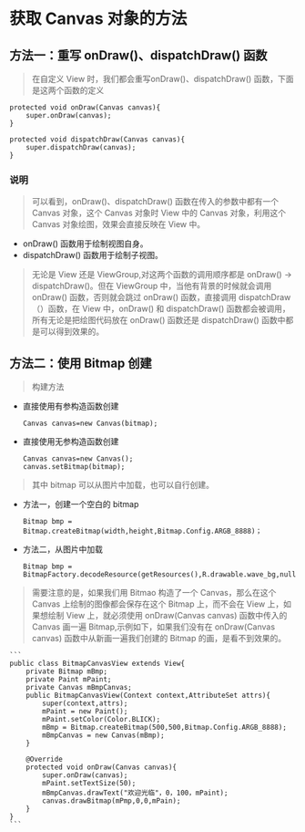 # 获取 Canvas 对象的方法
## 方法一：重写 onDraw()、dispatchDraw() 函数
 > 在自定义 View 时，我们都会重写onDraw()、dispatchDraw() 函数，下面是这两个函数的定义
 
```
protected void onDraw(Canvas canvas){
	super.onDraw(canvas);
}
```
```
protected void dispatchDraw(Canvas canvas){
	super.dispatchDraw(canvas);
}
```
### 说明
 > 可以看到，onDraw()、dispatchDraw() 函数在传入的参数中都有一个 Canvas 对象，这个 Canvas 对象时 View 中的 Canvas 对象，利用这个 Canvas 对象绘图，效果会直接反映在 View 中。
 
 - onDraw() 函数用于绘制视图自身。
 - dispatchDraw() 函数用于绘制子视图。

 > 无论是 View 还是 ViewGroup,对这两个函数的调用顺序都是 onDraw() -> dispatchDraw()。但在 ViewGroup 中，当他有背景的时候就会调用 onDraw() 函数，否则就会跳过 onDraw() 函数，直接调用 dispatchDraw（）函数，在 View 中，onDraw() 和 dispatchDraw() 函数都会被调用，所有无论是把绘图代码放在 onDraw() 函数还是 dispatchDraw() 函数中都是可以得到效果的。

## 方法二：使用 Bitmap 创建
 > 构建方法
  
 - 直接使用有参构造函数创建
 
	```
	Canvas canvas=new Canvas(bitmap);
	```
 - 直接使用无参构造函数创建

	```
	Canvas canvas=new Canvas();
	canvas.setBitmap(bitmap);
	```
 > 其中 bitmap 可以从图片中加载，也可以自行创建。
 
 - 方法一，创建一个空白的 bitmap
 
 	```
	Bitmap bmp = Bitmap.createBitmap(width,height,Bitmap.Config.ARGB_8888)；
	```
 - 方法二，从图片中加载
 
 	```
	Bitmap bmp = BitmapFactory.decodeResource(getResources(),R.drawable.wave_bg,null);
	```
 > 需要注意的是，如果我们用 Bitmao 构造了一个 Canvas，那么在这个 Canvas 上绘制的图像都会保存在这个 Bitmap 上，而不会在 View 上，如果想绘制 View 上，就必须使用 onDraw(Canvas canvas) 函数中传入的 Canvas 画一遍 Bitmap,示例如下，如果我们没有在 onDraw(Canvas canvas) 函数中从新画一遍我们创建的 Bitmap 的画，是看不到效果的。

  	```
	public class BitmapCanvasView extends View{
		private Bitmap mBmp;
		private Paint mPaint;
		private Canvas mBmpCanvas;
		public BitmapCanvasView(Context context,AttributeSet attrs){
			super(context,attrs);
			mPaint = new Paint();
			mPaint.setColor(Color.BLICK);
			mBmp = Bitmap.createBitmap(500,500,Bitmap.Config.ARGB_8888);
			mBmpCanvas = new Canvas(mBmp);
		}
		
		@Override
		protected void onDraw(Canvas canvas){
			super.onDraw(canvas);
			mPaint.setTextSize(50);
			mBmpCanvas.drawText("欢迎光临"，0，100，mPaint);
			canvas.drawBitmap(mPmp,0,0,mPain);
		}
	}
	```